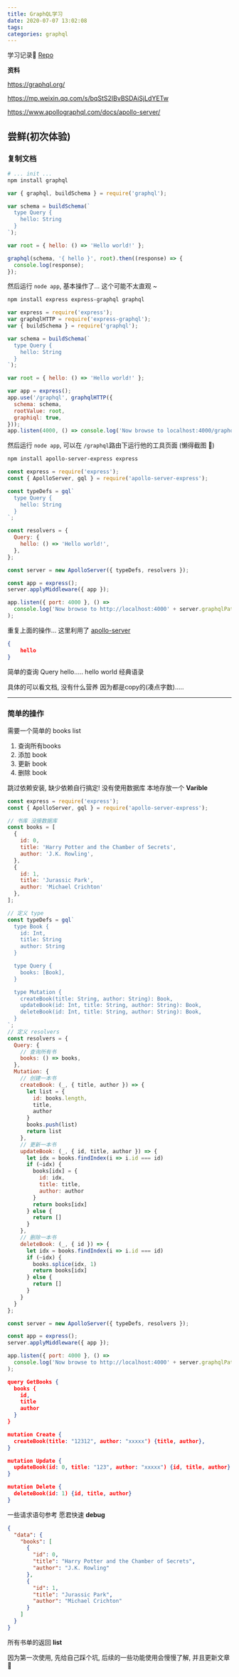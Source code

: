 ```yaml
---
title: GraphQL学习
date: 2020-07-07 13:02:08
tags:
categories: graphql
---
```


学习记录📝 [Repo](https://github.com/xiaotiandada/graphql)

<!-- more -->

**资料**

https://graphql.org/

https://mp.weixin.qq.com/s/bqStS2IBvBSDAiSjLdYETw

https://www.apollographql.com/docs/apollo-server/

## 尝鲜(初次体验)

### 复制文档

```bash
# ... init ...
npm install graphql
```

```javascript
var { graphql, buildSchema } = require('graphql');

var schema = buildSchema(`
  type Query {
    hello: String
  }
`);

var root = { hello: () => 'Hello world!' };

graphql(schema, '{ hello }', root).then((response) => {
  console.log(response);
});
```

然后运行 ``node app``, 基本操作了... 这个可能不太直观 ~

```bash
npm install express express-graphql graphql
```

```javascript
var express = require('express');
var graphqlHTTP = require('express-graphql');
var { buildSchema } = require('graphql');

var schema = buildSchema(`
  type Query {
    hello: String
  }
`);

var root = { hello: () => 'Hello world!' };

var app = express();
app.use('/graphql', graphqlHTTP({
  schema: schema,
  rootValue: root,
  graphiql: true,
}));
app.listen(4000, () => console.log('Now browse to localhost:4000/graphql'));
```

然后运行 ``node app``, 可以在 ``/graphql``路由下运行他的工具页面 (懒得截图 🍑)

```bash
npm install apollo-server-express express
```

```javascript
const express = require('express');
const { ApolloServer, gql } = require('apollo-server-express');

const typeDefs = gql`
  type Query {
    hello: String
  }
`;

const resolvers = {
  Query: {
    hello: () => 'Hello world!',
  },
};

const server = new ApolloServer({ typeDefs, resolvers });

const app = express();
server.applyMiddleware({ app });

app.listen({ port: 4000 }, () =>
  console.log('Now browse to http://localhost:4000' + server.graphqlPath)
);
```

重复上面的操作... 这里利用了 [apollo-server](https://www.apollographql.com/docs/apollo-server/)

```json
{
	hello
}
```

简单的查询 Query hello..... hello world 经典语录

具体的可以看文档, 没有什么营养 因为都是copy的(凑点字数).....

---

### 简单的操作

需要一个简单的 books list

1. 查询所有books
2. 添加 book
3. 更新 book
4. 删除 book

跳过依赖安装, 缺少依赖自行搞定! 没有使用数据库 本地存放一个 **Varible** 

```javascript
const express = require('express');
const { ApolloServer, gql } = require('apollo-server-express');

// 书库 没接数据库
const books = [
  {
    id: 0,
    title: 'Harry Potter and the Chamber of Secrets',
    author: 'J.K. Rowling',
  },
  {
    id: 1,
    title: 'Jurassic Park',
    author: 'Michael Crichton'
  },
];

// 定义 type
const typeDefs = gql`
  type Book {
    id: Int,
    title: String
    author: String
  }

  type Query {
    books: [Book],
  }

  type Mutation {
    createBook(title: String, author: String): Book,
    updateBook(id: Int, title: String, author: String): Book,
    deleteBook(id: Int, title: String, author: String): Book,
  }
`;
// 定义 resolvers
const resolvers = {
  Query: {
    // 查询所有书
    books: () => books,
  },
  Mutation: {
    // 创建一本书
    createBook: (_, { title, author }) => {
      let list = {
        id: books.length,
        title,
        author
      }
      books.push(list)
      return list
    },
    // 更新一本书
    updateBook: (_, { id, title, author }) => {
      let idx = books.findIndex(i => i.id === id)
      if (~idx) {
        books[idx] = {
          id: idx,
          title: title,
          author: author
        }
        return books[idx]
      } else {
        return []
      }
    },
    // 删除一本书
    deleteBook: (_, { id }) => {
      let idx = books.findIndex(i => i.id === id)
      if (~idx) {
        books.splice(idx, 1)
        return books[idx]
      } else {
        return []
      }
    }
  }
};

const server = new ApolloServer({ typeDefs, resolvers });

const app = express();
server.applyMiddleware({ app });

app.listen({ port: 4000 }, () =>
  console.log('Now browse to http://localhost:4000' + server.graphqlPath)
);
```

```json
query GetBooks {
  books {
    id,
    title
    author
  }
}

mutation Create {
  createBook(title: "12312", author: "xxxxx") {title, author},
}

mutation Update {
  updateBook(id: 0, title: "123", author: "xxxxx") {id, title, author}
}

mutation Delete {
  deleteBook(id: 1) {id, title, author}
}
```

一些请求语句参考 愿君快速 **debug** 

```json
{
  "data": {
    "books": [
      {
        "id": 0,
        "title": "Harry Potter and the Chamber of Secrets",
        "author": "J.K. Rowling"
      },
      {
        "id": 1,
        "title": "Jurassic Park",
        "author": "Michael Crichton"
      }
    ]
  }
}
```

所有书单的返回 **list**

因为第一次使用, 先给自己踩个坑, 后续的一些功能使用会慢慢了解, 并且更新文章 🍑